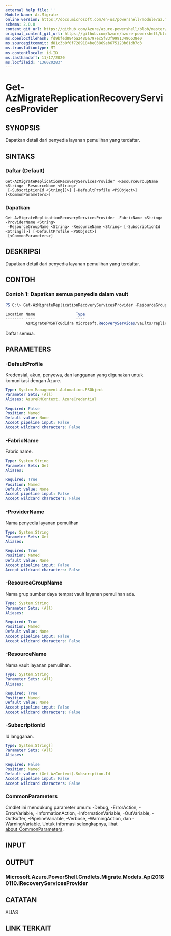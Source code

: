 ```yaml
---
external help file: ''
Module Name: Az.Migrate
online version: https://docs.microsoft.com/en-us/powershell/module/az.migrate/get-azmigratereplicationrecoveryservicesprovider
schema: 2.0.0
content_git_url: https://github.com/Azure/azure-powershell/blob/master/src/Migrate/help/Get-AzMigrateReplicationRecoveryServicesProvider.md
original_content_git_url: https://github.com/Azure/azure-powershell/blob/master/src/Migrate/help/Get-AzMigrateReplicationRecoveryServicesProvider.md
ms.openlocfilehash: fd9bfed884ba2480a797ec5f83f99913496638e0
ms.sourcegitcommit: d81c3b0f0f7289104be03869eb675128b61db7d3
ms.translationtype: MT
ms.contentlocale: id-ID
ms.lasthandoff: 11/17/2020
ms.locfileid: "136020283"
---
```

# Get-AzMigrateReplicationRecoveryServicesProvider

## SYNOPSIS
Dapatkan detail dari penyedia layanan pemulihan yang terdaftar.

## SINTAKS

### Daftar (Default)
```
Get-AzMigrateReplicationRecoveryServicesProvider -ResourceGroupName <String> -ResourceName <String>
 [-SubscriptionId <String[]>] [-DefaultProfile <PSObject>] [<CommonParameters>]
```

### Dapatkan
```
Get-AzMigrateReplicationRecoveryServicesProvider -FabricName <String> -ProviderName <String>
 -ResourceGroupName <String> -ResourceName <String> [-SubscriptionId <String[]>] [-DefaultProfile <PSObject>]
 [<CommonParameters>]
```

## DESKRIPSI
Dapatkan detail dari penyedia layanan pemulihan yang terdaftar.

## CONTOH

### Contoh 1: Dapatkan semua penyedia dalam vault
```powershell
PS C:\> Get-AzMigrateReplicationRecoveryServicesProvider -ResourceGroupName azmigratepwshtestasr13072020 -ResourceName AzMigrateTestProjectPWSH02aarsvault

Location Name                  Type
-------- ----                  ----
         AzMigratePWSHTc8d1dra Microsoft.RecoveryServices/vaults/replicationFabrics/replicationRecoveryServicesProviders
```

Daftar semua.

## PARAMETERS

### -DefaultProfile
Kredensial, akun, penyewa, dan langganan yang digunakan untuk komunikasi dengan Azure.

```yaml
Type: System.Management.Automation.PSObject
Parameter Sets: (All)
Aliases: AzureRMContext, AzureCredential

Required: False
Position: Named
Default value: None
Accept pipeline input: False
Accept wildcard characters: False
```

### -FabricName
Fabric name.

```yaml
Type: System.String
Parameter Sets: Get
Aliases:

Required: True
Position: Named
Default value: None
Accept pipeline input: False
Accept wildcard characters: False
```

### -ProviderName
Nama penyedia layanan pemulihan

```yaml
Type: System.String
Parameter Sets: Get
Aliases:

Required: True
Position: Named
Default value: None
Accept pipeline input: False
Accept wildcard characters: False
```

### -ResourceGroupName
Nama grup sumber daya tempat vault layanan pemulihan ada.

```yaml
Type: System.String
Parameter Sets: (All)
Aliases:

Required: True
Position: Named
Default value: None
Accept pipeline input: False
Accept wildcard characters: False
```

### -ResourceName
Nama vault layanan pemulihan.

```yaml
Type: System.String
Parameter Sets: (All)
Aliases:

Required: True
Position: Named
Default value: None
Accept pipeline input: False
Accept wildcard characters: False
```

### -SubscriptionId
Id langganan.

```yaml
Type: System.String[]
Parameter Sets: (All)
Aliases:

Required: False
Position: Named
Default value: (Get-AzContext).Subscription.Id
Accept pipeline input: False
Accept wildcard characters: False
```

### CommonParameters
Cmdlet ini mendukung parameter umum: -Debug, -ErrorAction, -ErrorVariable, -InformationAction, -InformationVariable, -OutVariable, -OutBuffer, -PipelineVariable, -Verbose, -WarningAction, dan -WarningVariable. Untuk informasi selengkapnya, [lihat about_CommonParameters](http://go.microsoft.com/fwlink/?LinkID=113216).

## INPUT

## OUTPUT

### Microsoft.Azure.PowerShell.Cmdlets.Migrate.Models.Api20180110.IRecoveryServicesProvider

## CATATAN

ALIAS

## LINK TERKAIT

